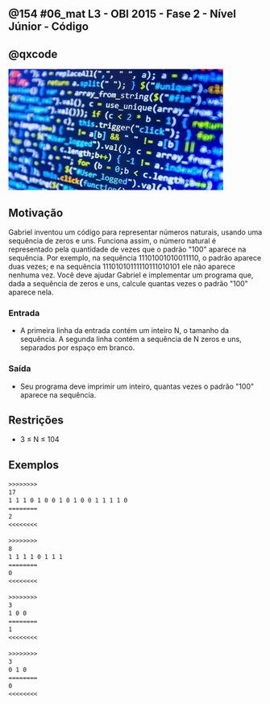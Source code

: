 ## @154 #06_mat L3 - OBI 2015 - Fase 2 - Nível Júnior - Código
## @qxcode

![](__capa.jpg)

## Motivação

Gabriel inventou um código para representar números naturais, usando uma sequência de zeros e uns. Funciona assim, o número natural é representado pela quantidade de vezes que o padrão "100" aparece na sequência. Por exemplo, na sequência 11101001010011110, o padrão aparece duas vezes; e na sequência 11101010111110111010101 ele não aparece nenhuma vez. Você deve ajudar Gabriel e implementar um programa que, dada a sequência de zeros e uns, calcule quantas vezes o padrão "100" aparece nela.

### Entrada

- A primeira linha da entrada contém um inteiro N, o tamanho da sequência. A segunda linha contém a sequência de N zeros e uns, separados por espaço em branco.

### Saída

- Seu programa deve imprimir um inteiro, quantas vezes o padrão "100" aparece na sequência.

## Restrições

*   3 ≤ N ≤ 104

## Exemplos

```
>>>>>>>>
17
1 1 1 0 1 0 0 1 0 1 0 0 1 1 1 1 0
========
2
<<<<<<<<

>>>>>>>>
8
1 1 1 1 0 1 1 1
========
0
<<<<<<<<

>>>>>>>>
3
1 0 0
========
1
<<<<<<<<

>>>>>>>>
3
0 1 0
========
0
<<<<<<<<
```

<!---
>>>>>>>> 01
10
0 0 0 0 0 1 0 1 1 0
========
0
<<<<<<<<


>>>>>>>> 02
10
0 1 1 1 1 1 0 0 1 1
========
1
<<<<<<<<


>>>>>>>> 03
10
1 1 1 1 0 1 1 0 1 1
========
0
<<<<<<<<


>>>>>>>> 04
10
1 1 0 1 1 1 0 1 1 1
========
0
<<<<<<<<


>>>>>>>> 05
10
1 0 0 1 1 0 1 1 0 0
========
2
<<<<<<<<


>>>>>>>> 06
100
1 0 0 1 1 1 1 1 0 0 1 0 1 1 1 0 1 0 1 0 0 1 1 1 0 0 1 1 0 0 1 0 0 1 0 1 0 1 0 1 0 0 0 0 0 1 0 0 1 1 1 1 1 1 0 1 1 0 1 1 0 1 0 0 0 0 0 1 0 1 1 0 0 0 1 1 1 1 1 1 0 0 1 0 1 1 1 0 0 0 0 1 0 1 1 0 1 0 0 1
========
13
<<<<<<<<


>>>>>>>> 07
100
0 0 1 1 1 1 1 1 1 1 1 1 1 1 0 1 1 1 1 1 1 1 0 1 1 0 1 0 1 0 1 0 0 0 0 1 1 1 1 1 1 0 1 0 1 1 1 1 1 0 0 0 0 1 0 1 0 1 1 0 0 0 1 0 0 0 0 0 0 0 1 0 1 1 0 1 0 0 0 1 1 1 1 1 0 1 1 0 1 1 1 0 1 1 1 1 0 0 0 0
========
6
<<<<<<<<


>>>>>>>> 08
100
0 0 0 1 1 1 1 0 0 1 0 0 1 1 1 0 1 1 1 1 0 0 0 0 1 0 1 1 0 0 1 1 1 1 1 1 0 0 0 1 1 0 1 1 1 1 1 0 0 1 0 0 1 1 1 0 1 0 1 1 0 0 0 0 1 0 0 0 0 1 0 1 1 1 1 1 0 0 1 1 1 1 1 0 0 0 0 1 1 0 0 0 1 1 0 0 1 1 1 1
========
13
<<<<<<<<


>>>>>>>> 09
100
0 1 1 1 1 0 1 0 1 0 1 0 0 0 0 1 0 1 0 0 1 0 0 1 1 0 0 0 1 0 0 0 0 0 0 1 1 1 1 1 0 1 0 1 0 1 1 1 1 1 0 0 1 1 0 1 0 0 0 1 1 0 0 1 0 1 0 1 0 0 0 0 1 0 1 0 1 1 0 0 0 1 0 1 1 1 0 1 1 0 0 1 0 0 1 1 0 1 0 1
========
12
<<<<<<<<


>>>>>>>> 10
100
1 0 0 1 1 1 1 0 0 0 0 1 0 0 1 1 1 0 1 1 1 1 0 1 0 0 0 1 0 1 0 1 1 0 0 1 0 1 1 1 0 1 1 0 0 1 0 0 0 1 0 1 0 0 0 1 0 0 1 0 0 1 1 1 1 1 0 1 1 1 0 1 0 1 0 1 1 0 0 1 0 0 0 1 0 0 1 1 1 1 0 1 0 0 0 0 1 0 0 0
========
15
<<<<<<<<


>>>>>>>> 11
100
0 1 1 0 0 0 0 0 0 1 0 1 0 0 1 0 0 0 1 0 1 0 0 0 1 1 0 0 1 1 1 1 1 0 1 1 1 1 1 0 1 1 1 1 1 0 0 1 1 1 1 1 0 1 1 1 0 0 1 0 0 0 1 1 0 1 0 1 0 0 1 0 1 1 0 0 1 1 0 0 1 0 0 1 0 0 0 1 0 0 0 1 0 1 0 0 0 1 0 0
========
16
<<<<<<<<
--->